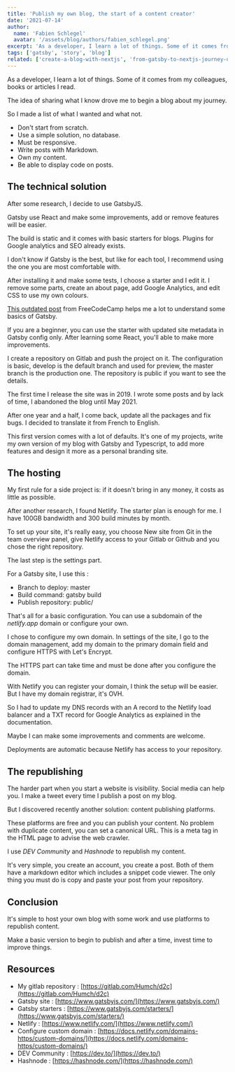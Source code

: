 ```yaml
---
title: 'Publish my own blog, the start of a content creator'
date: '2021-07-14'
author:
  name: 'Fabien Schlegel'
  avatar: '/assets/blog/authors/fabien_schlegel.png'
excerpt: 'As a developer, I learn a lot of things. Some of it comes from my colleagues, books or articles I read. The idea of sharing what I know drove me to begin a blog about my journey.'
tags: ['gatsby', 'story', 'blog']
related: ['create-a-blog-with-nextjs', 'from-gatsby-to-nextjs-journey-of-a-blog']
---
```


As a developer, I learn a lot of things. Some of it comes from my colleagues, books or articles I read.

The idea of sharing what I know drove me to begin a blog about my journey.

So I made a list of what I wanted and what not.

- Don't start from scratch.
- Use a simple solution, no database.
- Must be responsive.
- Write posts with Markdown.
- Own my content.
- Be able to display code on posts.

## The technical solution

After some research, I decide to use GatsbyJS.

Gatsby use React and make some improvements, add or remove features will be easier.

The build is static and it comes with basic starters for blogs. Plugins for Google analytics and SEO already exists.

I don't know if Gatsby is the best, but like for each tool, I recommend using the one you are most comfortable with.

After installing it and make some tests, I choose a starter and I edit it. I remove some parts, create an about page, add Google Analytics, and edit CSS to use my own colours.

[This outdated post](https://www.freecodecamp.org/news/how-to-build-a-react-and-gatsby-powered-blog-in-about-10-minutes-625c35c06481/) from FreeCodeCamp helps me a lot to understand some basics of Gatsby.

If you are a beginner, you can use the starter with updated site metadata in Gatsby config only. After learning some React, you'll able to make more improvements.

I create a repository on Gitlab and push the project on it. The configuration is basic, develop is the default branch and used for preview, the master branch is the production one. The repository is public if you want to see the details.

The first time I release the site was in 2019. I wrote some posts and by lack of time, I abandoned the blog until May 2021.

After one year and a half, I come back, update all the packages and fix bugs. I decided to translate it from French to English.

This first version comes with a lot of defaults. It's one of my projects, write my own version of my blog with Gatsby and Typescript, to add more features and design it more as a personal branding site.

## The hosting

My first rule for a side project is: if it doesn't bring in any money, it costs as little as possible.

After another research, I found Netlify. The starter plan is enough for me. I have 100GB bandwidth and 300 build minutes by month.

To set up your site, it's really easy, you choose New site from Git in the team overview panel, give Netlify access to your Gitlab or Github and you chose the right repository.

The last step is the settings part.

For a Gatsby site, I use this :

- Branch to deploy: master
- Build command: gatsby build
- Publish repository: public/

That's all for a basic configuration. You can use a subdomain of the _netlify.app_ domain or configure your own.

I chose to configure my own domain. In settings of the site, I go to the domain management, add my domain to the primary domain field and configure HTTPS with Let's Encrypt.

The HTTPS part can take time and must be done after you configure the domain.

With Netlify you can register your domain, I think the setup will be easier. But I have my domain registrar, it's OVH.

So I had to update my DNS records with an A record to the Netlify load balancer and a TXT record for Google Analytics as explained in the documentation.

Maybe I can make some improvements and comments are welcome.

Deployments are automatic because Netlify has access to your repository.

## The republishing

The harder part when you start a website is visibility. Social media can help you. I make a tweet every time I publish a post on my blog.

But I discovered recently another solution: content publishing platforms.

These platforms are free and you can publish your content. No problem with duplicate content, you can set a canonical URL. This is a meta tag in the HTML page to advise the web crawler.

I use _DEV Community_ and _Hashnode_ to republish my content.

It's very simple, you create an account, you create a post. Both of them have a markdown editor which includes a snippet code viewer. The only thing you must do is copy and paste your post from your repository.

## Conclusion

It's simple to host your own blog with some work and use platforms to republish content.

Make a basic version to begin to publish and after a time, invest time to improve things.

## Resources

- My gitlab repository : [https://gitlab.com/Humch/d2c](https://gitlab.com/Humch/d2c)
- Gatsby site : [https://www.gatsbyjs.com/](https://www.gatsbyjs.com/)
- Gatsby starters : [https://www.gatsbyjs.com/starters/](https://www.gatsbyjs.com/starters/)
- Netlify : [https://www.netlify.com/](https://www.netlify.com/)
- Configure custom domain : [https://docs.netlify.com/domains-https/custom-domains/](https://docs.netlify.com/domains-https/custom-domains/)
- DEV Community : [https://dev.to/](https://dev.to/)
- Hashnode : [https://hashnode.com/](https://hashnode.com/)
